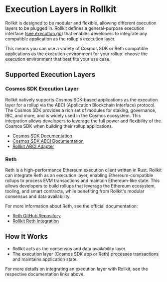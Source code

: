# Execution Layers in Rollkit

Rollkit is designed to be modular and flexible, allowing different execution layers to be plugged in. Rollkit defines a general-purpose execution interface ([see execution.go](https://github.com/rollkit/rollkit/blob/main/core/execution/execution.go)) that enables developers to integrate any compatible application as the rollup's execution layer.

This means you can use a variety of Cosmos SDK or Reth compatible applications as the execution environment for your rollup: choose the execution environment that best fits your use case.

## Supported Execution Layers

### Cosmos SDK Execution Layer

Rollkit natively supports Cosmos SDK-based applications as the execution layer for a rollup via the ABCI (Application Blockchain Interface) protocol. The Cosmos SDK provides a rich set of modules for staking, governance, IBC, and more, and is widely used in the Cosmos ecosystem. This integration allows developers to leverage the full power and flexibility of the Cosmos SDK when building their rollup applications.

- [Cosmos SDK Documentation](https://docs.cosmos.network/)
- [Cosmos SDK ABCI Documentation](https://docs.cosmos.network/main/build/abci/introduction)
- [Rollkit ABCI Adapter](https://github.com/rollkit/go-execution-abci)

### Reth

Reth is a high-performance Ethereum execution client written in Rust. Rollkit can integrate Reth as an execution layer, enabling Ethereum-compatible rollups to process EVM transactions and maintain Ethereum-like state. This allows developers to build rollups that leverage the Ethereum ecosystem, tooling, and smart contracts, while benefiting from Rollkit's modular consensus and data availability.

For more information about Reth, see the official documentation:

- [Reth GitHub Repository](https://github.com/paradigmxyz/reth)
- [Rollkit Reth Integration](https://github.com/rollkit/lumen)

## How It Works

- Rollkit acts as the consensus and data availability layer.
- The execution layer (Cosmos SDK app or Reth) processes transactions and maintains application state.

For more details on integrating an execution layer with Rollkit, see the respective documentation links above.
